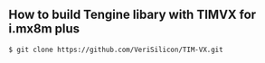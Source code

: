 ## How to build Tengine libary with TIMVX for i.mx8m plus
``` bash
$ git clone https://github.com/VeriSilicon/TIM-VX.git
```
